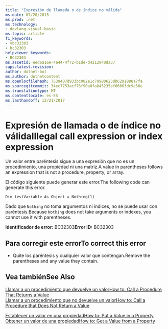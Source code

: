 ```yaml
---
title: "Expresión de llamada o de índice no válida"
ms.date: 07/20/2015
ms.prod: .net
ms.technology:
- devlang-visual-basic
ms.topic: article
f1_keywords:
- vbc32303
- bc32303
helpviewer_keywords:
- BC32303
ms.assetid: eed6a16e-4a44-4f72-b1de-d4212940da37
caps.latest.revision: 
author: dotnet-bot
ms.author: dotnetcontent
ms.openlocfilehash: 7539407d933bc002e1c709806238b6291888a7fa
ms.sourcegitcommit: 34ec7753acf76f90a0fa845235ef06663dc9e36e
ms.translationtype: MT
ms.contentlocale: es-ES
ms.lasthandoff: 12/21/2017
---
```

# <a name="illegal-call-expression-or-index-expression"></a><span data-ttu-id="48c15-102">Expresión de llamada o de índice no válida</span><span class="sxs-lookup"><span data-stu-id="48c15-102">Illegal call expression or index expression</span></span>
<span data-ttu-id="48c15-103">Un valor entre paréntesis sigue a una expresión que no es un procedimiento, una propiedad ni una matriz.</span><span class="sxs-lookup"><span data-stu-id="48c15-103">A value in parentheses follows an expression that is not a procedure, property, or array.</span></span>  
  
 <span data-ttu-id="48c15-104">El código siguiente puede generar este error.</span><span class="sxs-lookup"><span data-stu-id="48c15-104">The following code can generate this error.</span></span>  
  
 `Dim testVariable As Object = Nothing(1)`  
  
 <span data-ttu-id="48c15-105">Dado que `Nothing` no toma argumentos ni índices, no se puede usar con paréntesis.</span><span class="sxs-lookup"><span data-stu-id="48c15-105">Because `Nothing` does not take arguments or indexes, you cannot use it with parentheses.</span></span>  
  
 <span data-ttu-id="48c15-106">**Identificador de error:** BC32303</span><span class="sxs-lookup"><span data-stu-id="48c15-106">**Error ID:** BC32303</span></span>  
  
## <a name="to-correct-this-error"></a><span data-ttu-id="48c15-107">Para corregir este error</span><span class="sxs-lookup"><span data-stu-id="48c15-107">To correct this error</span></span>  
  
-   <span data-ttu-id="48c15-108">Quite los paréntesis y cualquier valor que contengan.</span><span class="sxs-lookup"><span data-stu-id="48c15-108">Remove the parentheses and any value they contain.</span></span>  
  
## <a name="see-also"></a><span data-ttu-id="48c15-109">Vea también</span><span class="sxs-lookup"><span data-stu-id="48c15-109">See Also</span></span>  
 [<span data-ttu-id="48c15-110">Llamar a un procedimiento que devuelve un valor</span><span class="sxs-lookup"><span data-stu-id="48c15-110">How to: Call a Procedure That Returns a Value</span></span>](../../visual-basic/programming-guide/language-features/procedures/how-to-call-a-procedure-that-returns-a-value.md)  
 [<span data-ttu-id="48c15-111">Llamar a un procedimiento que no devuelve un valor</span><span class="sxs-lookup"><span data-stu-id="48c15-111">How to: Call a Procedure that Does Not Return a Value</span></span>](../../visual-basic/programming-guide/language-features/procedures/how-to-call-a-procedure-that-does-not-return-a-value.md)  
   
   
 [<span data-ttu-id="48c15-112">Establecer un valor en una propiedad</span><span class="sxs-lookup"><span data-stu-id="48c15-112">How to: Put a Value in a Property</span></span>](../../visual-basic/programming-guide/language-features/procedures/how-to-put-a-value-in-a-property.md)  
 [<span data-ttu-id="48c15-113">Obtener un valor de una propiedad</span><span class="sxs-lookup"><span data-stu-id="48c15-113">How to: Get a Value from a Property</span></span>](../../visual-basic/programming-guide/language-features/procedures/how-to-get-a-value-from-a-property.md)
